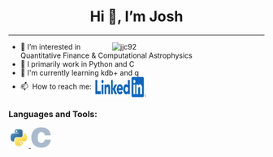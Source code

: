<h1 align="center">Hi 👋, I’m Josh</h1>

------
<!----
<img align="right" src="https://github-readme-stats.vercel.app/api/top-langs/?username=jjc92" alt="jjc92" width="300px" />
--->
<img align="right" src="https://github-readme-stats.vercel.app/api/top-langs/?username=jjc92&hide=Jupyter%20Notebook" alt="jjc92" width="300px" />


- 👀 I’m interested in Quantitative Finance & Computational Astrophysics 
- 🌱 I primarily work in Python and C
- 🧠 I'm currently learning kdb+ and q
- 📫 &nbsp;How to reach me:&nbsp; <a href="https://linkedin.com/in/joshuacable" target="blank"><img align="center" src="https://raw.githubusercontent.com/jjc92/jjc92/main/LinkedIn.svg" alt="joshuacable" height="40" width="100" /></a>




 <h3 align="left">Languages and Tools:</h3>
 <a href="https://www.python.org" target="_blank"> <img src="https://raw.githubusercontent.com/devicons/devicon/master/icons/python/python-original.svg" alt="python" width="40" height="40"/> </a> 
 <a href="https://www.w3schools.com/c/" target="_blank">
  <img src="https://raw.githubusercontent.com/devicons/devicon/master/icons/c/c-original.svg" alt="c" width="40" height="40"/>
</a>

<!---
jjc92/jjc92 is a ✨ special ✨ repository because its `README.md` (this file) appears on your GitHub profile.
You can click the Preview link to take a look at your changes.
--->
